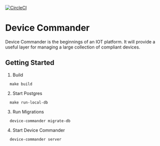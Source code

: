 [![CircleCI](https://circleci.com/gh/RNA-VT/DeviceCommander/tree/master.svg?style=shield)](https://circleci.com/gh/RNA-VT/DeviceCommander/tree/master)

# Device Commander

Device Commander is the beginnings of an IOT platform. It will provide a useful layer for managing
a large collection of compliant devices.

## Getting Started

1. Build
```
  make build
```
2. Start Postgres
```
  make run-local-db
``` 
3. Run Migrations
```
  device-commander migrate-db
```
4. Start Device Commander
```
  device-commander server
```
